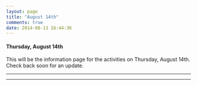 ```yaml
---
layout: page
title: "August 14th"
comments: true
date: 2014-08-13 16:44:36
---
```


#### Thursday, August 14th

This will be the information page for the activities on Thursday, August 14th.  Check back soon for an update.

-----------------------------------------------
-----------------------------------------------
